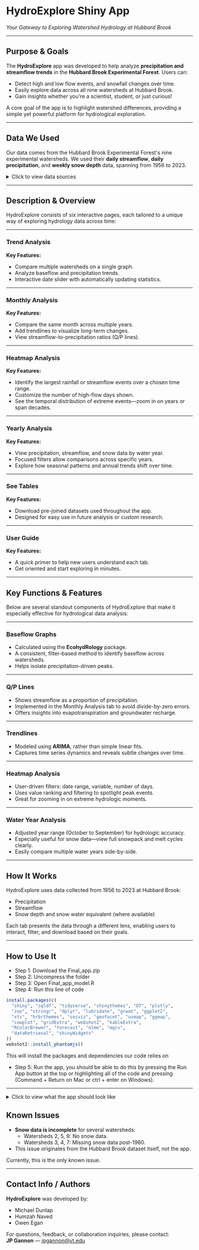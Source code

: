 
# **HydroExplore Shiny App**  
*Your Gateway to Exploring Watershed Hydrology at Hubbard Brook*

---

## Purpose & Goals

The **HydroExplore** app was developed to help analyze **precipitation and streamflow trends** in the **Hubbard Brook Experimental Forest**. Users can:

- Detect high and low flow events, and snowfall changes over time.
- Easily explore data across all nine watersheds at Hubbard Brook.
- Gain insights whether you're a scientist, student, or just curious!

A core goal of the app is to highlight watershed differences, providing a simple yet powerful platform for hydrological exploration.

---
## Data We Used

Our data comes from the Hubbard Brook Experimental Forest's nine experimental watersheds. We used their **daily streamflow**, **daily precipitation**, and **weekly snow depth** data, spanning from 1956 to 2023.

<details>
  <summary>Click to view data sources</summary>

  - [Daily Streamflow Data](https://portal.edirepository.org/nis/mapbrowse?packageid=knb-lter-hbr.2.14)
  - [Daily Precipitation Data](https://portal.edirepository.org/nis/mapbrowse?packageid=knb-lter-hbr.14.19)
  - [Weekly Snow Depth Data](https://portal.edirepository.org/nis/mapbrowse?packageid=knb-lter-hbr.27.20 )

</details>

---

## Description & Overview

HydroExplore consists of six interactive pages, each tailored to a unique way of exploring hydrology data across time:

---

### Trend Analysis

**Key Features:**
- Compare multiple watersheds on a single graph.
- Analyze baseflow and precipitation trends.
- Interactive date slider with automatically updating statistics.

---

### Monthly Analysis

**Key Features:**
- Compare the same month across multiple years.
- Add trendlines to visualize long-term changes.
- View streamflow-to-precipitation ratios (Q/P lines).

---

### Heatmap Analysis

**Key Features:**
- Identify the largest rainfall or streamflow events over a chosen time range.
- Customize the number of high-flow days shown.
- See the temporal distribution of extreme events—zoom in on years or span decades.

---

### Yearly Analysis

**Key Features:**
- View precipitation, streamflow, and snow data by water year.
- Focused filters allow comparisons across specific years.
- Explore how seasonal patterns and annual trends shift over time.

---

### See Tables

**Key Features:**
- Download pre-joined datasets used throughout the app.
- Designed for easy use in future analysis or custom research.

---

### User Guide

**Key Features:**
- A quick primer to help new users understand each tab.
- Get oriented and start exploring in minutes.

---

## Key Functions & Features

Below are several standout components of HydroExplore that make it especially effective for hydrological data analysis:

---

### Baseflow Graphs

- Calculated using the **EcohydRology** package.
- A consistent, filter-based method to identify baseflow across watersheds.
- Helps isolate precipitation-driven peaks.

---

### Q/P Lines

- Shows streamflow as a proportion of precipitation.
- Implemented in the Monthly Analysis tab to avoid divide-by-zero errors.
- Offers insights into evapotranspiration and groundwater recharge.

---

### Trendlines

- Modeled using **ARIMA**, rather than simple linear fits.
- Captures time series dynamics and reveals subtle changes over time.

---

### Heatmap Analysis

- User-driven filters: date range, variable, number of days.
- Uses value ranking and filtering to spotlight peak events.
- Great for zooming in on extreme hydrologic moments.

---

### Water Year Analysis

- Adjusted year range (October to September) for hydrologic accuracy.
- Especially useful for snow data—view full snowpack and melt cycles clearly.
- Easily compare multiple water years side-by-side.

---

## How It Works

HydroExplore uses data collected from 1956 to 2023 at Hubbard Brook:

- Precipitation
- Streamflow
- Snow depth and snow water equivalent (where available)

Each tab presents the data through a different lens, enabling users to interact, filter, and download based on their goals.

---

## How to Use It

- Step 1: Download the Final_app.zip
- Step 2: Uncompress the folder
- Step 3: Open Final_app_model.R
- Step 4: Run this line of code 
```R
install.packages(c(
  "shiny", "sqldf", "tidyverse", "shinythemes", "DT", "plotly", 
  "zoo", "stringr", "dplyr", "lubridate", "grwat", "ggplot2", 
  "xts", "hrbrthemes", "socviz", "geofacet", "usmap", "ggmap", 
  "cowplot", "gridExtra", "webshot2", "kableExtra", 
  "RColorBrewer", "forecast", "nlme", "mgcv", 
  "dataRetrieval", "shinyWidgets"
))
webshot2::install_phantomjs()
```
This will install the packages and dependencies our code relies on
- Step 5: Run the app, you should be able to do this by pressing the Run App button at the top or highlighting all of the code and pressing (Command + Return on Mac or ctrl + enter on Windows).
---


<details>
  <summary>Click to view what the app should look like</summary>

  ![Trend Analysis](https://github.com/user-attachments/assets/8e48023f-7e8f-41bc-a5ad-239538f1003b)

  ![Monthly Analysis](https://github.com/user-attachments/assets/3b6b10a2-8af8-4086-bcf7-0feb81717a8a)

  ![Heatmap Analysis](https://github.com/user-attachments/assets/d92788e4-a099-4dfa-b408-834719d2b637)

  ![Yearly Analysis](https://github.com/user-attachments/assets/0f6d9c0c-25ae-4cb1-a95d-73b9ff5975de)

</details>

## Known Issues

- **Snow data is incomplete** for several watersheds:
  - Watersheds 2, 5, 9: No snow data.
  - Watersheds 3, 4, 7: Missing snow data post-1980.
- This issue originates from the Hubbard Brook dataset itself, not the app.

Currently, this is the only known issue.

---

## Contact Info / Authors

**HydroExplore** was developed by:

- Michael Dunlap  
- Humzah Naved  
- Owen Egan

For questions, feedback, or collaboration inquiries, please contact:  
**JP Gannon** — jpgannon@vt.edu
